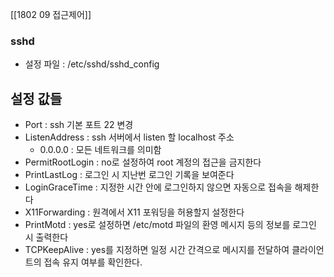 
[[1802 09 접근제어]]
### sshd
- 설정 파일 : /etc/sshd/sshd_config



## 설정 값들
- Port : ssh 기본 포트 22 변경
- ListenAddress : ssh 서버에서 listen 할 localhost 주소 
	- 0.0.0.0 : 모든 네트워크를 의미함
- PermitRootLogin : no로 설정하여 root 계정의 접근을 금지한다
- PrintLastLog : 로그인 시 지난번 로그인 기록을 보여준다
- LoginGraceTime : 지정한 시간 안에 로그인하지 않으면 자동으로 접속을 해제한다
- X11Forwarding : 원격에서 X11 포워딩을 허용할지 설정한다
- PrintMotd : yes로 설정하면 /etc/motd 파일의 환영 메시지 등의 정보를 로그인 시 출력한다
- TCPKeepAlive : yes를 지정하면 일정 시간 간격으로 메시지를 전달하여 클라이언트의 접속 유지 여부를 확인한다.

